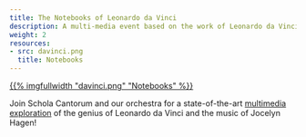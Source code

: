 ```yaml
---
title: The Notebooks of Leonardo da Vinci
description: A multi-media event based on the work of Leonardo da Vinci
weight: 2
resources:
- src: davinci.png
  title: Notebooks
---
```


<a href="/concerts/davinci/">{{% imgfullwidth "davinci.png" "Notebooks" %}}</a>

Join Schola Cantorum and our orchestra for a state-of-the-art <a href="/concerts/davinci/">multimedia exploration</a> of the genius of Leonardo da Vinci</a> and the music of Jocelyn Hagen!

